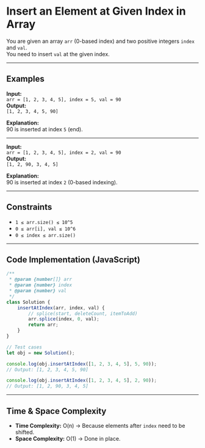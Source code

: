 
# Insert an Element at Given Index in Array

You are given an array `arr` (0-based index) and two positive integers `index` and `val`.  
You need to insert `val` at the given index.

---

## Examples

**Input:**  
`arr = [1, 2, 3, 4, 5], index = 5, val = 90`  
**Output:**  
`[1, 2, 3, 4, 5, 90]`  

**Explanation:**  
90 is inserted at index `5` (end).  

---

**Input:**  
`arr = [1, 2, 3, 4, 5], index = 2, val = 90`  
**Output:**  
`[1, 2, 90, 3, 4, 5]`  

**Explanation:**  
90 is inserted at index `2` (0-based indexing).  

---

## Constraints
- `1 ≤ arr.size() ≤ 10^5`  
- `0 ≤ arr[i], val ≤ 10^6`  
- `0 ≤ index ≤ arr.size()`  

---

## Code Implementation (JavaScript)

```javascript
/**
 * @param {number[]} arr
 * @param {number} index
 * @param {number} val
 */
class Solution {
    insertAtIndex(arr, index, val) {
        // splice(start, deleteCount, itemToAdd)
        arr.splice(index, 0, val);
        return arr;
    }
}

// Test cases
let obj = new Solution();

console.log(obj.insertAtIndex([1, 2, 3, 4, 5], 5, 90)); 
// Output: [1, 2, 3, 4, 5, 90]

console.log(obj.insertAtIndex([1, 2, 3, 4, 5], 2, 90)); 
// Output: [1, 2, 90, 3, 4, 5]
````

---

## Time & Space Complexity

* **Time Complexity:** O(n) → Because elements after `index` need to be shifted.
* **Space Complexity:** O(1) → Done in place.


